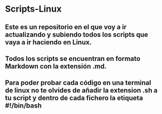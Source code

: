# Scripts-Linux
## Este es un repositorio en el que voy a ir actualizando y subiendo todos los scripts que vaya a ir haciendo en Linux.
## Todos los scripts se encuentran en formato Markdown con la extensión .md.
## Para poder probar cada código en una terminal de linux no te olvides de añadir la extension .sh a tu script y dentro de cada fichero la etiqueta #!/bin/bash
